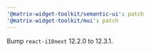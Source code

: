```yaml
---
'@matrix-widget-toolkit/semantic-ui': patch
'@matrix-widget-toolkit/mui': patch
---
```


Bump `react-i18next` 12.2.0 to 12.3.1.
